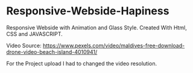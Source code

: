 # Responsive-Webside-Hapiness
Responsive Webside with Animation and Glass Style. Created With Html,  CSS and JAVASCRIPT.

Video Source: https://www.pexels.com/video/maldives-free-download-drone-video-beach-island-4010941/

For the Project upload I had to changed the video resolution.
